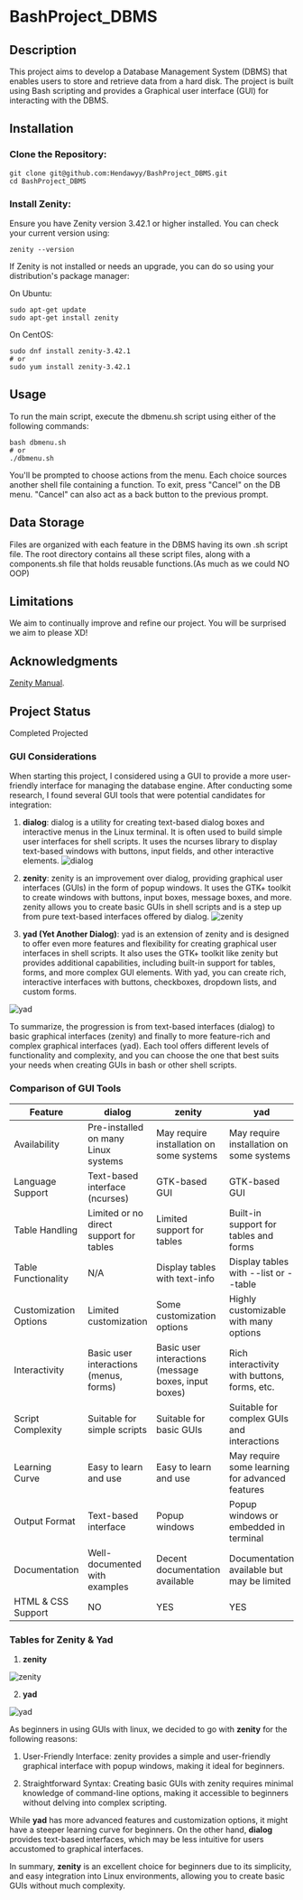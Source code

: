 # BashProject_DBMS

## Description

This project aims to develop a Database Management System (DBMS) that enables users to store and retrieve data from a hard disk. The project is built using Bash scripting and provides a Graphical user interface (GUI) for interacting with the DBMS.

## Installation

### Clone the Repository:

```
git clone git@github.com:Hendawyy/BashProject_DBMS.git
cd BashProject_DBMS
```

### Install Zenity:

Ensure you have Zenity version 3.42.1 or higher installed. You can check your current version using:
```
zenity --version
```
If Zenity is not installed or needs an upgrade, you can do so using your distribution's package manager:

On Ubuntu:
```
sudo apt-get update
sudo apt-get install zenity
```
On CentOS:
```
sudo dnf install zenity-3.42.1
# or
sudo yum install zenity-3.42.1
```

## Usage

To run the main script, execute the dbmenu.sh script using either of the following commands:
```
bash dbmenu.sh
# or
./dbmenu.sh
```
You'll be prompted to choose actions from the menu. Each choice sources another shell file containing a function. To exit, press "Cancel" on the DB menu. "Cancel" can also act as a back button to the previous prompt.

## Data Storage

Files are organized with each feature in the DBMS having its own .sh script file. 
The root directory contains all these script files, along with a components.sh file that holds reusable functions.(As much as we could NO OOP)

## Limitations

We aim to continually improve and refine our project.
You will be surprised we aim to please XD!

## Acknowledgments
[Zenity Manual](ttps://help.gnome.org/users/zenity/stable/).

## Project Status
Completed Projected



### GUI Considerations

When starting this project, I considered using a GUI to provide a more user-friendly interface for managing the database engine. After conducting some research, I found several GUI tools that were potential candidates for integration:

1. **dialog**: dialog is a utility for creating text-based dialog boxes and interactive menus in the Linux terminal. It is often used to build simple user interfaces for shell scripts. It uses the ncurses library to display text-based windows with buttons, input fields, and other interactive elements.
![dialog](Images/GUI%20Examples/Dialog.jpeg)

2. **zenity**: zenity is an improvement over dialog, providing graphical user interfaces (GUIs) in the form of popup windows. It uses the GTK+ toolkit to create windows with buttons, input boxes, message boxes, and more. zenity allows you to create basic GUIs in shell scripts and is a step up from pure text-based interfaces offered by dialog.
 ![zenity](Images/GUI%20Examples/Zenity.jpeg)

3. **yad (Yet Another Dialog)**: yad is an extension of zenity and is designed to offer even more features and flexibility for creating graphical user interfaces in shell scripts. It also uses the GTK+ toolkit like zenity but provides additional capabilities, including built-in support for tables, forms, and more complex GUI elements. With yad, you can create rich, interactive interfaces with buttons, checkboxes, dropdown lists, and custom forms.

![yad](Images/GUI%20Examples/Yad.jpeg)

To summarize, the progression is from text-based interfaces (dialog) to basic graphical interfaces (zenity) and finally to more feature-rich and complex graphical interfaces (yad). Each tool offers different levels of functionality and complexity, and you can choose the one that best suits your needs when creating GUIs in bash or other shell scripts.

### Comparison of GUI Tools

| Feature                 | dialog                             | zenity                                | yad                                  |
| ----------------------- | ---------------------------------- | ------------------------------------ | ------------------------------------ |
| Availability            | Pre-installed on many Linux systems | May require installation on some systems | May require installation on some systems |
| Language Support        | Text-based interface (ncurses)     | GTK-based GUI                        | GTK-based GUI                        |
| Table Handling          | Limited or no direct support for tables | Limited support for tables           | Built-in support for tables and forms |
| Table Functionality     | N/A                                | Display tables with text-info        | Display tables with --list or --table |
| Customization Options   | Limited customization              | Some customization options           | Highly customizable with many options |
| Interactivity           | Basic user interactions (menus, forms) | Basic user interactions (message boxes, input boxes) | Rich interactivity with buttons, forms, etc. |
| Script Complexity       | Suitable for simple scripts        | Suitable for basic GUIs              | Suitable for complex GUIs and interactions |
| Learning Curve          | Easy to learn and use              | Easy to learn and use                | May require some learning for advanced features |
| Output Format           | Text-based interface               | Popup windows                        | Popup windows or embedded in terminal |
| Documentation           | Well-documented with examples       | Decent documentation available       | Documentation available but may be limited |
| HTML & CSS Support      | NO                                 | YES                                   | YES                                  |

### Tables for Zenity & Yad


1. **zenity**

![zenity](Images/GUI%20Examples/Tables%20Zenity.jpeg)

2. **yad**

![yad](Images/GUI%20Examples/Tables%20Yad.png)

As beginners in using GUIs with linux, we decided to go with **zenity** for the following reasons:

1. User-Friendly Interface: zenity provides a simple and user-friendly graphical interface with popup windows, making it ideal for beginners.

2. Straightforward Syntax: Creating basic GUIs with zenity requires minimal knowledge of command-line options, making it accessible to beginners without delving into complex scripting.

While **yad** has more advanced features and customization options, it might have a steeper learning curve for beginners. On the other hand, **dialog** provides text-based interfaces, which may be less intuitive for users accustomed to graphical interfaces.

In summary, **zenity** is an excellent choice for beginners due to its simplicity, and easy integration into Linux environments, allowing you to create basic GUIs without much complexity.
